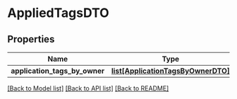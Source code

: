 # AppliedTagsDTO

## Properties
Name | Type | Description | Notes
------------ | ------------- | ------------- | -------------
**application_tags_by_owner** | [**list[ApplicationTagsByOwnerDTO]**](ApplicationTagsByOwnerDTO.md) |  | [optional] 

[[Back to Model list]](../README.md#documentation-for-models) [[Back to API list]](../README.md#documentation-for-api-endpoints) [[Back to README]](../README.md)

